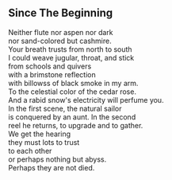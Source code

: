 Since The Beginning
-------------------
Neither flute nor aspen nor dark  
nor sand-colored but cashmire.  
Your breath trusts from north to south  
I could weave jugular, throat, and stick  
from schools and quivers  
with a brimstone reflection  
with billowss of black smoke in my arm.  
To the celestial color of the cedar rose.  
And a rabid snow's electricity will perfume you.  
In the first scene, the natural sailor  
is conquered by an aunt. In the second  
reel he returns, to upgrade and to gather.  
We get the hearing  
they must lots to trust  
to each other  
or perhaps nothing but abyss.  
Perhaps they are not died.  
